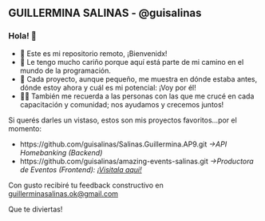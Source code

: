 <h2>GUILLERMINA SALINAS - @guisalinas</h2>
<h3>Hola! 👋</h3>

<!--
**guisalinas/guisalinas** is a ✨ _special_ ✨ repository because its `README.md` (this file) appears on your GitHub profile.

Here are some ideas to get you started:

- 🔭 I’m currently working on ...
- 🌱 I’m currently learning ...
- 👯 I’m looking to collaborate on ...
- 🤔 I’m looking for help with ...
- 💬 Ask me about ...
- 📫 How to reach me: ...
- 😄 Pronouns: ...
- ⚡ Fun fact: ...
-->

<ul>
  <li>🙌 Este es mi repositorio remoto, ¡Bienvenidx!</li>
  <li>💜 Le tengo mucho cariño porque aquí está parte de mi camino en el mundo de la programación.</li>
  <li>🚀 Cada proyecto, aunque pequeño, me muestra en dónde estaba antes, dónde estoy ahora y cuál es mi potencial: ¡Voy por él!</li>
  <li>👯‍♀️ También me recuerda a las personas con las que me crucé en cada capacitación y comunidad; nos ayudamos y crecemos juntos!</li>
</ul>

Si querés darles un vistaso, estos son mis proyectos favoritos...por el momento:
<ul>
  <li>https://github.com/guisalinas/Salinas.Guillermina.AP9.git <i>->API Homebanking (Backend)</i></li>
  <li>https://github.com/guisalinas/amazing-events-salinas.git <i>->Productora de Eventos (Frontend): <a href="https://guisalinas.github.io/amazing-events-salinas/">¡Visitala aqui!</a></i></li>
</ul>

Con gusto recibiré tu feedback constructivo en <a href="mailto:guillerminasalinas.ok@gmail.com">guillerminasalinas.ok@gmail.com</a>  

Que te diviertas!


